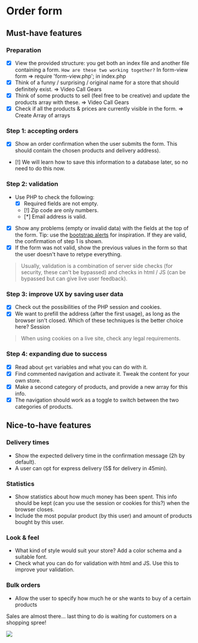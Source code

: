 # Order form

## Must-have features

### Preparation

- [x] View the provided structure: you get both an index file and another file containing a form. `How are these two working together?` In form-view form => require 'form-view.php'; in index.php
- [x] Think of a funny / surprising / original name for a store that should definitely exist. => Video Call Gears
- [x] Think of some products to sell (feel free to be creative) and update the products array with these. => Video Call Gears
- [x] Check if all the products & prices are currently visible in the form. => Create Array of arrays

### Step 1: accepting orders

- [x] Show an order confirmation when the user submits the form. This should contain the chosen products and delivery address).
- [!] We will learn how to save this information to a database later, so no need to do this now.

### Step 2: validation

- Use PHP to check the following:
  - [x] Required fields are not empty.
  - [!] Zip code are only numbers.
  - [*] Email address is valid.
- [x] Show any problems (empty or invalid data) with the fields at the top of the form. Tip: use the [bootstrap alerts](https://getbootstrap.com/docs/4.0/components/alerts/) for inspiration. If they are valid, the confirmation of step 1 is shown.
- [x] If the form was not valid, show the previous values in the form so that the user doesn't have to retype everything.

> Usually, validation is a combination of server side checks (for security, these can't be bypassed) and checks in html / JS (can be bypassed but can give live user feedback).

### Step 3: improve UX by saving user data

- [x] Check out the possibilities of the PHP session and cookies.
- [x] We want to prefill the address (after the first usage), as long as the browser isn't closed. Which of these techniques is the better choice here? Session

> When using cookies on a live site, check any legal requirements.

### Step 4: expanding due to success

- [x] Read about `get` variables and what you can do with it.
- [x] Find commented navigation and activate it. Tweak the content for your own store.
- [x] Make a second category of products, and provide a new array for this info.
- [x] The navigation should work as a toggle to switch between the two categories of products.

## Nice-to-have features

### Delivery times

- Show the expected delivery time in the confirmation message (2h by default).
- A user can opt for express delivery (5$ for delivery in 45min).

### Statistics

- Show statistics about how much money has been spent. This info should be kept (can you use the session or cookies for this?) when the browser closes.
- Include the most popular product (by this user) and amount of products bought by this user.

### Look & feel

- What kind of style would suit your store? Add a color schema and a suitable font.
- Check what you can do for validation with html and JS. Use this to improve your validation.

### Bulk orders

- Allow the user to specify how much he or she wants to buy of a certain products

Sales are almost there... last thing to do is waiting for customers on a shopping spree!

![](https://media.giphy.com/media/iJmi4OLkDgO9aZWS1R/giphy.gif)
